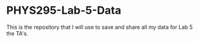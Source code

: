# PHYS295-Lab-5-Data
This is the repository that I will use to save and share all my data for Lab 5 the TA's.
